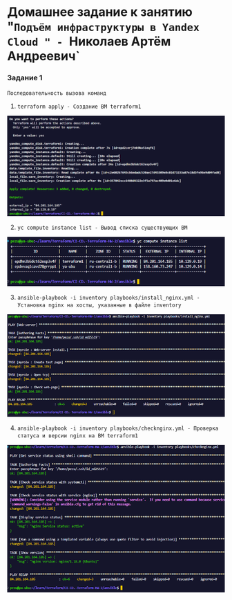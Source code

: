 # Домашнее задание к занятию "`Подъём инфраструктуры в Yandex Cloud " - `Николаев Артём Андреевич`


### Задание 1

`Последовательность вызова команд`

1. `terraform apply - Создание ВМ terraform1`

![terraform apply](https://github.com/Pezu-git/CI-CD.-Terraform-HW-2/blob/main/img/tarraformapply.png)

2. `yc compute instance list - Вывод списка существующих ВМ`

![vm list](https://github.com/Pezu-git/CI-CD.-Terraform-HW-2/blob/main/img/vmlist.png)

3. `ansible-playbook -i inventory playbooks/install_nginx.yml - Установка nginx на хосты, указанные в файле inventory`

![ansible install nginx](https://github.com/Pezu-git/CI-CD.-Terraform-HW-2/blob/main/img/installnginx.png)

4. `ansible-playbook -i inventory playbooks/checknginx.yml - Проверка статуса и версии nginx на ВМ terraform1`

![ansible check nginx](https://github.com/Pezu-git/CI-CD.-Terraform-HW-2/blob/main/img/checknginx.png)



